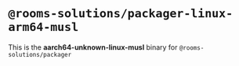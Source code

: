 # `@rooms-solutions/packager-linux-arm64-musl`

This is the **aarch64-unknown-linux-musl** binary for `@rooms-solutions/packager`
